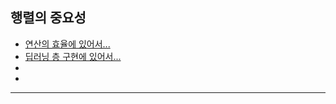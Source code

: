 ## 행렬의 중요성
- [연산의 효율에 있어서...]()
- [딥러닝 층 구현에 있어서...]([기초/수학/(2).md](https://github.com/CharmStrange/Study/blob/%EC%9D%B8%EA%B3%B5%EC%A7%80%EB%8A%A5/%EA%B8%B0%EC%B4%88/%EC%88%98%ED%95%99/(2).md)https://github.com/CharmStrange/Study/blob/%EC%9D%B8%EA%B3%B5%EC%A7%80%EB%8A%A5/%EA%B8%B0%EC%B4%88/%EC%88%98%ED%95%99/(2).md)
- []()
- []()

---
